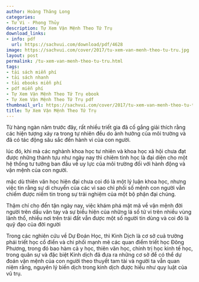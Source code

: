 ```yaml
---
author: Hoàng Thăng Long
categories:
- Tử Vi - Phong Thủy
description: Tự Xem Vận Mệnh Theo Tứ Trụ
download_links:
- info: pdf
  url: https://sachvui.com/download/pdf/4628
image: https://sachvui.com/cover/2017/tu-xem-van-menh-theo-tu-tru.jpg
layout: post
permalink: /tu-xem-van-menh-theo-tu-tru.html
tags:
- tải sách miễn phí
- tải sách nhanh
- tải ebooks miễn phí
- pdf miễn phí
- Tự Xem Vận Mệnh Theo Tứ Trụ ebook
- Tự Xem Vận Mệnh Theo Tứ Trụ pdf
thumbnail_url: https://sachvui.com/cover/2017/tu-xem-van-menh-theo-tu-tru.jpg
title: Tự Xem Vận Mệnh Theo Tứ Trụ
---
```


 <div class="item-desc text-justify"> <p>Từ hàng ngàn năm trước đây, rất nhiều triết gia đã cố gắng giải thích rằng các hiện tượng xảy ra trong tự nhiên đều do ảnh hưởng của môi trường và đã có tác động sâu sắc đến hành vi của con người.</p><p>lúc đó, khi mà các nghành khoa học tư nhiên và khoa học xã hội chưa đạt được những thành tựu như ngày nay thì chiêm tinh học là đại diện cho một hệ thống tư tưởng ban đầu về uy lực của môi trường đối với hành động và vận mệnh của con người.</p><p>mặc dù thiên văn học hiện đại chưa coi đó là một lý luận khoa học, nhưng việc tin rằng sự di chuyển của các vì sao chỉ phối số mệnh con người vẫn chiếm được niềm tin trong sự trải nghiệm của một bộ phận đại chúng.</p><p>Thậm chí cho đến tận ngày nay, việc khám phá mật mã về vận mệnh đời người trên dấu vân tay và sự biểu hiện của những lá số tử vi trên nhiều vùng lãnh thổ, nhiều nơi trên trái đất vẫn được một số người tin dùng và coi đó là quỹ đạo của đời người</p><p>Trong các nghiên cứu về Dự Đoán Học, thì Kinh Dịch là cơ sở cuả trường phái triết học cổ điển và chi phối mạnh mẽ các quan điểm triết học Đông Phương, trong đó bao hàm cả y học, thiên văn học, chính trị học kinh tế học, trong quân sự và đặc biệt Kinh dịch đã đưa ra những cơ sở để có thể dự đoán vận mệnh của con người theo thuyết tam tài và người ta vẫn quan niệm rằng, nguyên lý biến dịch trong kinh dịch được hiểu như quy luật của vũ trụ.</p> </div>